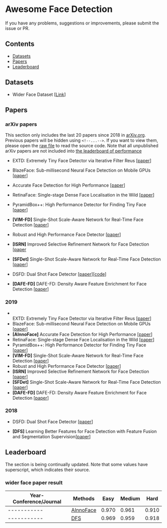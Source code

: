 # Awesome Face Detection

If you have any problems, suggestions or improvements, please submit the issue or PR.

## Contents
* [Datasets](#datasets)
* [Papers](#papers)
* [Leaderboard](#leaderboard)

## Datasets
- Wider Face Dataset [[Link](http://mmlab.ie.cuhk.edu.hk/projects/WIDERFace/)]

## Papers

### arXiv papers
This section only includes the last 20 papers since 2018 in [arXiv.org](arXiv.org). Previous papers will be hidden using  ```<!--...-->```. If you want to view them, please open the [raw file](https://raw.githubusercontent.com/StarStyleSky/awesome-face-detection/edit/master/README.md) to read the source code. Note that all unpublished arXiv papers are not included into [the leaderboard of performance](#performance)

- <a name=""></a>
EXTD: Extremely Tiny Face Detector via Iterative Filter Reus [[paper](https://arxiv.org/pdf/1906.06579.pdf)]
- <a name=""></a>BlazeFace: Sub-millisecond Neural Face Detection on Mobile GPUs [[paper](https://arxiv.org/abs/1907.05047v1.pdf)]
- <a name=""></a>Accurate Face Detection for High Performance [[paper](https://arxiv.org/pdf/1905.01585v3.pdf)]
- <a name=""></a>RetinaFace: Single-stage Dense Face Localisation in the Wild [[paper](https://arxiv.org/pdf/1905.00641.pdf)]
- <a name=""></a>PyramidBox++: High Performance Detector for Finding Tiny Face [[paper](https://arxiv.org/pdf/1904.00386.pdf)]

- <a name=""></a>**[VIM-FD]** Single-Shot Scale-Aware Network for Real-Time Face Detection [[paper](https://link.springer.com/epdf/10.1007/s11263-019-01159-3?author_access_token=Jjgl-u1CAXPmSKWDljfSBfe4RwlQNchNByi7wbcMAY7Vwo_nrkuFMElF6YSQ0We34tUs42D0dyurcBAD0sJP66n6GBanVgA9qsuvh4Y_Bjf3E_n9_croQ4esS882srfHyUz-L96pU3gu_M30Kk6_XQ%3D%3D)]

- <a name=""></a>Robust and High Performance Face Detector [[paper](https://arxiv.org/abs/1901.02350.pdf)]

- <a name=""></a>**[ISRN]** Improved Selective Refinement Network for Face Detection [[paper](https://arxiv.org/pdf/1901.06651.pdf)
- <a name=""></a>**[SFDet]** Single-Shot Scale-Aware Network for Real-Time Face Detection [[paper](https://link.springer.com/article/10.1007%2Fs11263-019-01159-3)]
- <a name=""></a>DSFD: Dual Shot Face Detector [[paper](https://arxiv.org/abs/1810.10220.pdf)][<font color=red>[code</font>](https://github.com/TencentYoutuResearch/FaceDetection-DSFD)]
- <a name=""></a>**[DAFE-FD]** DAFE-FD: Density Aware Feature Enrichment for Face Detection [[paper](https://arxiv.org/pdf/1901.05375.pdf)]

### 2019

- <a name=""></a>	
EXTD: Extremely Tiny Face Detector via Iterative Filter Reus [[paper](https://arxiv.org/pdf/1906.06579.pdf)]
- <a name=""></a>BlazeFace: Sub-millisecond Neural Face Detection on Mobile GPUs [[paper](https://arxiv.org/abs/1907.05047v1.pdf)]
- <a name=""></a>**[AInnoFace]** Accurate Face Detection for High Performance [[paper](https://arxiv.org/pdf/1905.01585v3.pdf)]
- <a name=""></a>RetinaFace: Single-stage Dense Face Localisation in the Wild [[paper](https://arxiv.org/pdf/1905.00641.pdf)]
- <a name=""></a>PyramidBox++: High Performance Detector for Finding Tiny Face [[paper](https://arxiv.org/pdf/1904.00386.pdf)]
- <a name=""></a>**[VIM-FD]** Single-Shot Scale-Aware Network for Real-Time Face Detection [[paper](https://link.springer.com/epdf/10.1007/s11263-019-01159-3?author_access_token=Jjgl-u1CAXPmSKWDljfSBfe4RwlQNchNByi7wbcMAY7Vwo_nrkuFMElF6YSQ0We34tUs42D0dyurcBAD0sJP66n6GBanVgA9qsuvh4Y_Bjf3E_n9_croQ4esS882srfHyUz-L96pU3gu_M30Kk6_XQ%3D%3D)]
- <a name=""></a>Robust and High Performance Face Detector [[paper](https://arxiv.org/abs/1901.02350.pdf)]
- <a name=""></a>**[ISRN]** Improved Selective Refinement Network for Face Detection [[paper](https://arxiv.org/pdf/1901.06651.pdf)]
- <a name=""></a>**[SFDet]** Single-Shot Scale-Aware Network for Real-Time Face Detection [[paper](https://link.springer.com/article/10.1007%2Fs11263-019-01159-3)]
- <a name=""></a>**[DAFE-FD]** DAFE-FD: Density Aware Feature Enrichment for Face Detection [[paper](https://arxiv.org/pdf/1901.05375.pdf)]

### 2018
- <a name=""></a>DSFD: Dual Shot Face Detector [[paper](https://arxiv.org/abs/1810.10220.pdf)]

- <a name=""></a>**[DFS]** Learning Better Features for Face Detection with Feature Fusion and Segmentation Supervision[[paper](https://arxiv.org/abs/1811.08557.pdf)]


## Leaderboard
The section is being continually updated. Note that some values have superscript, which indicates their source. 

### wider face paper result
| Year-Conference/Journal | Methods           | Easy  | Medium| Hard |
| ---------- | ------------------------------ | ----- | ----- | ----- |
| -----------| [AInnoFace](#AInnoFace)        | 0.970 | 0.961 | 0.910 |
| -----------| [DFS](#DFS)                    | 0.969 | 0.959 | 0.918 |



